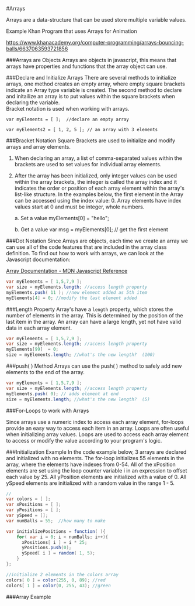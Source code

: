 #Arrays

Arrays are a data-structure that can be used store multiple variable values. 

Example Khan Program that uses Arrays for Animation

https://www.khanacademy.org/computer-programming/arrays-bouncing-balls/6637063593721856

###Arrays are Objects
Arrays are objects in javascript, this means that arrays have properties and functions that the array object can use.  

###Declare and Initialize Arrays
There are several methods to initialize arrays, one method creates an empty array, where empty square brackets indicate an Array type variable is created.  The second method to declare and initailize an array is to put values within the square brackets when declaring the variable.  
Bracket notation is used when working with arrays.  

    var myElements = [ ];  //declare an empty array
    
    var myElements2 = [ 1, 2, 5 ]; // an array with 3 elements

###Bracket Notation
Square Brackets are used to initialize and modify arrays and array elements.  

1.  When declaring an array, a list of comma-separated values within the brackets are used to set values for individual array elements. 
2.  After the array has been initialized, only integer values can be used within the array brackets, the integer is called the array index and it indicates the order or position of each array element within the array's list-like structure. In the examples below, the first element in the Array can be accessed using the index value: 0.  Array elements have index values start at 0 and must be integer, whole numbers.

    a.  Set a value
        myElements[0] = "hello";
        
    b.  Get a value
        var msg  = myElements[0];  // get the first element

###Dot Notation
Since Arrays are objects, each time we create an array we can use all of the code features that are included in the array class definition.  To find out how to work with arrays, we can look at the Javascript documentation:  

[Array Documentation -  MDN Javascript Reference](https://developer.mozilla.org/en-US/docs/Web/JavaScript/Reference/Global_Objects/Array)

```java
var myElements = [ 1,5,7,9 ];
var size = myElements.length; //access length property
myElements.push( 11 ); //new element added as 5th item
myElements[4] = 0; //modify the last element added
```

###Length Property
Array's have a `length` property, which stores the number of elements in the array.  This is determined by the position of the last item in the array.  An array can have a large length, yet not have valid data in each array element.  


```java
var myElements = [ 1,5,7,9 ];
var size = myElements.length; //access length property
myElements[99]  = 0;
size = myElements.length; //what's the new length?  (100)
```
###push( ) Method
Arrays can use the push( ) method to safely add new elements to the end of the array.

```java
var myElements = [ 1,5,7,9 ];
var size = myElements.length; //access length property
myElements.push( 0); // adds element at end
size = myElements.length; //what's the new length?  (5)
```

###For-Loops to work with Arrays

Since arrays use a numeric index to access each array element, for-loops provide an easy way to access each item in an array.  Loops are often useful when initializing array values.  Loops are used to access each array element to access or modify the value according to your program's logic.

###Initialization Example
In the code example below, 3 arrays are declared and initialized with no elements.  The for-loop initializes 55 elements in the array, where the elements have indexes from 0-54. All of the xPosition elements are set using the loop counter variable i in an expression to offset each value by 25.  All yPosition elements are initialized with a value of 0.  All ySpeed elements are initialized with a random value in the range 1 - 5.


```java
//
var colors = [ ];  
var xPositions = [ ];
var yPositions = [ ];
var ySpeed = [];
var numBalls = 55;  //how many to make

var initializePositions = function( ){
    for( var i = 0; i < numBalls; i++){
      xPositions[ i ] = i * 25;
      yPositions.push(0);
      ySpeed[ i ] = random( 1, 5);
    }
};

//initialize 2 elements in the colors array
colors[ 0 ] = color(255, 0, 89); //red
colors[ 1 ] = color(0, 255, 43); //green


```
###Array Example  

